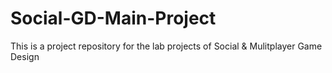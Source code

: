 # Social-GD-Main-Project

This is a project repository for the lab projects of Social & Mulitplayer Game Design
